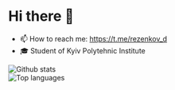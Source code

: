 # Hi there 👋

- 📫 How to reach me: https://t.me/rezenkov_d
- ‍🎓 Student of Kyiv Polytehnic Institute


<!--
RezenkovD/RezenkovD is a ✨ _special_ ✨ repository because its README.md (this file) appears on your GitHub profile.
Here are some ideas to get you started:
- 🔭 I’m currently working on ...
- 🌱 I’m currently learning ...
- 👯 I’m looking to collaborate on ...
- 🤔 I’m looking for help with ...
- 💬 Ask me about ...
- 📫 How to reach me: ...
- 😄 Pronouns: ...
- ⚡️ Fun fact: ...
-->
<p align=left>
  <img alt="Github stats" src="https://github-readme-stats.vercel.app/api?username=RezenkovD&show_icons=true&count_private=true&theme=light&card_width=500" />
  <br /><img alt="Top languages" src="https://github-readme-stats.vercel.app/api/top-langs/?username=RezenkovD&theme=light&card_width=500" />
 </p>
